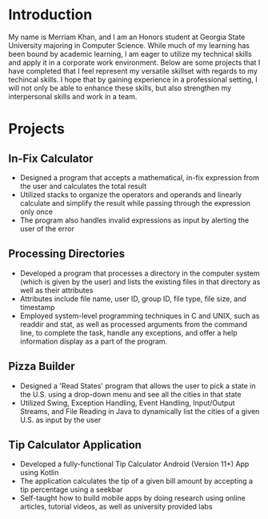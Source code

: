 # Introduction
My name is Merriam Khan, and I am an Honors student at Georgia State University majoring in Computer Science. While much of my learning has been bound by academic learning, I am eager to utilize my technical skills and apply it in a corporate work environment. Below are some projects that I have completed that I feel represent my versatile skillset with regards to my techincal skills. I hope that by gaining experience in a professional setting, I will not only be able to enhance these skills, but also strengthen my interpersonal skills and work in a team.

# Projects
## In-Fix Calculator
- Designed a program that accepts a mathematical, in-fix expression from the user and calculates the total result
- Utilized stacks to organize the operators and operands and linearly calculate and simplify the result while passing through the expression only once
- The program also handles invalid expressions as input by alerting the user of the error

## Processing Directories
- Developed a program that processes a directory in the computer system (which is given by the user) and lists the existing files in that directory as well as their attributes
- Attributes include file name, user ID, group ID, file type, file size, and timestamp
- Employed system-level programming techniques in C and UNIX, such as readdir and stat, as well as processed arguments from the command line, to complete the task, handle any exceptions, and offer a help information display as a part of the program.

## Pizza Builder
- Designed a 'Read States' program that allows the user to pick a state in the U.S. using a drop-down menu and see all the cities in that state
- Utilized Swing, Exception Handling, Event Handling, Input/Output Streams, and File Reading in Java to dynamically list the cities of a given U.S. as input by the user

## Tip Calculator Application
- Developed a fully-functional Tip Calculator Android (Version 11+) App using Kotlin
- The application calculates the tip of a given bill amount by accepting a tip percentage using a seekbar
- Self-taught how to build mobile apps by doing research using online articles, tutorial videos, as well as university provided labs
